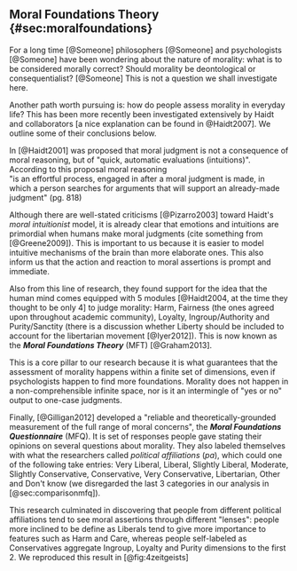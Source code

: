 
## Moral Foundations Theory {#sec:moralfoundations}

For a long time [@Someone] philosophers [@Someone] and psychologists [@Someone] have been wondering  about the nature of morality: what is to be considered morally correct? Should morality be deontological or consequentialist? [@Someone] This is not a question we shall investigate here.

Another path worth pursuing is: how do people assess morality in everyday life? This has been more recently been investigated extensively by Haidt and collaborators [a nice explanation can be found in @Haidt2007]. We outline some of their conclusions below.

In [@Haidt2001] was proposed that moral judgment is not a consequence of moral reasoning, but of "quick, automatic evaluations (intuitions)". According to this proposal moral reasoning  
"is an effortful process, engaged in after a moral judgment is made, in which a person searches for arguments that will support an already-made judgment" (pg. 818)

Although there are well-stated criticisms [@Pizarro2003] toward Haidt's _moral intuitionist_ model, it is already clear that emotions and intuitions are primordial when humans make moral judgments (cite something from [@Greene2009]). This is important to us because it is easier to model intuitive mechanisms of the brain than more elaborate ones. This also inform us that the action and reaction to moral assertions is prompt and immediate.

Also from this line of research, they found support for the idea that the human mind comes equipped with 5 modules [@Haidt2004, at the time they thought to be only 4] to judge morality: Harm, Fairness (the ones agreed upon throughout academic community), Loyalty, Ingroup/Authority and Purity/Sanctity (there is a discussion whether Liberty should be included to account for the libertarian movement [@Iyer2012]). This is now known as the ***Moral Foundations Theory*** (MFT) [@Graham2013].

This is a core pillar to our research because it is what guarantees that the assessment of morality happens within a finite set of dimensions, even if psychologists happen to find more foundations. Morality does not happen in a non-comprehensible infinite space, nor is it an intermingle of "yes or no" output to one-case judgments.

Finally, [@Gilligan2012] developed a "reliable and theoretically-grounded measurement of the full range of moral concerns", the ***Moral Foundations Questionnaire*** (MFQ). It is set of responses people gave stating their opinions on several questions about morality. They also labeled themselves with what the researchers called  _political affiliations_ (_pa_), which could one of the following take entries: Very Liberal, Liberal, Slightly Liberal, Moderate, Slightly Conservative, Conservative, Very Conservative, Libertarian, Other and Don't know (we disregarded the last 3 categories in our analysis in [@sec:comparisonmfq]).

This research culminated in discovering that people from different political affiliations tend to see moral assertions through different "lenses": people more inclined to be define as Liberals tend to give more importance to features such as Harm and Care, whereas people self-labeled as Conservatives aggregate Ingroup, Loyalty and Purity dimensions to the first 2. We reproduced this result in [@fig:4zeitgeists]
